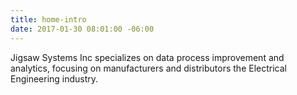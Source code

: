 ```yaml
---
title: home-intro
date: 2017-01-30 08:01:00 -06:00
---
```


Jigsaw Systems Inc specializes on data process improvement and analytics,
focusing on manufacturers and distributors the Electrical Engineering industry.